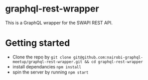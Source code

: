 # graphql-rest-wrapper
This is a GraphQL wrapper for the SWAPI REST API.

# Getting started
  - Clone the repo by `git clone git@github.com:nairobi-graphql-meetup/graphql-rest-wrapper.git && cd graphql-rest-wrapper`
  - install dependancies `npm install`
  - spin the server by running `npm start`